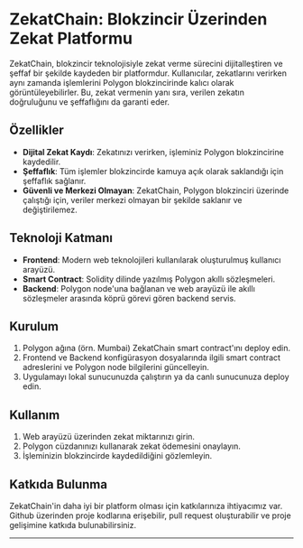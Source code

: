 # ZekatChain: Blokzincir Üzerinden Zekat Platformu

ZekatChain, blokzincir teknolojisiyle zekat verme sürecini dijitalleştiren ve şeffaf bir şekilde kaydeden bir platformdur. Kullanıcılar, zekatlarını verirken aynı zamanda işlemlerini Polygon blokzincirinde kalıcı olarak görüntüleyebilirler. Bu, zekat vermenin yanı sıra, verilen zekatın doğruluğunu ve şeffaflığını da garanti eder.

## Özellikler

- **Dijital Zekat Kaydı**: Zekatınızı verirken, işleminiz Polygon blokzincirine kaydedilir.
- **Şeffaflık**: Tüm işlemler blokzincirde kamuya açık olarak saklandığı için şeffaflık sağlanır.
- **Güvenli ve Merkezi Olmayan**: ZekatChain, Polygon blokzinciri üzerinde çalıştığı için, veriler merkezi olmayan bir şekilde saklanır ve değiştirilemez.
  
## Teknoloji Katmanı

- **Frontend**: Modern web teknolojileri kullanılarak oluşturulmuş kullanıcı arayüzü.
- **Smart Contract**: Solidity dilinde yazılmış Polygon akıllı sözleşmeleri.
- **Backend**: Polygon node'una bağlanan ve web arayüzü ile akıllı sözleşmeler arasında köprü görevi gören backend servis.

## Kurulum

1. Polygon ağına (örn. Mumbai) ZekatChain smart contract'ını deploy edin.
2. Frontend ve Backend konfigürasyon dosyalarında ilgili smart contract adreslerini ve Polygon node bilgilerini güncelleyin.
3. Uygulamayı lokal sunucunuzda çalıştırın ya da canlı sunucunuza deploy edin.
   
## Kullanım

1. Web arayüzü üzerinden zekat miktarınızı girin.
2. Polygon cüzdanınızı kullanarak zekat ödemesini onaylayın.
3. İşleminizin blokzincirde kaydedildiğini gözlemleyin.

## Katkıda Bulunma

ZekatChain'in daha iyi bir platform olması için katkılarınıza ihtiyacımız var. Github üzerinden proje kodlarına erişebilir, pull request oluşturabilir ve proje gelişimine katkıda bulunabilirsiniz.

---
